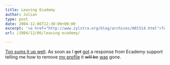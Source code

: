 ```yaml
---
title: Leaving Ecademy
author: Julian
type: post
date: 2004-12-06T12:30:09+00:00
excerpt: '<a href="http://www.zylstra.org/blog/archives/001514.html">Ton sums it up well</a>. As soon as I get a response from Ecademy support telling me how to remove <a href="http://www.ecademy.com/account.php?id=22690">my profile</a> it will be gone.'
url: /2004/12/06/leaving-ecademy/

---
```

[Ton sums it up well][1]. As soon as I <del>get</del> <ins datetime="2004-11-6T13:56:55-0:00">got</ins> a response from Ecademy support telling me how to remove [my profile][2] it <del>will be</del> <ins datetime="2004-11-6T13:56:55-0:00">was</ins> gone.

 [1]: http://www.zylstra.org/blog/archives/001514.html
 [2]: http://www.ecademy.com/account.php?id=22690